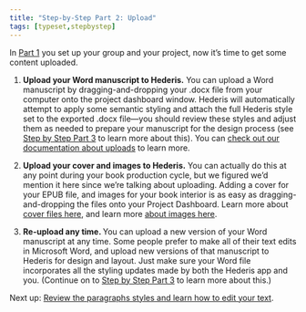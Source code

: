 ```yaml
---
title: "Step-by-Step Part 2: Upload"
tags: [typeset,stepbystep]
---
```

 
<html><body><section data-type="chapter" class="hsecchapter" data-hederis-type="hsecchapter" id="step-by-step-2" data-pi-attrs="id: step-by-step-2; data-tags: typeset,stepbystep;" role="doc-chapter" data-tags="typeset,stepbystep" data-author-name=" " data-book-title=" " title="Step-by-Step Part 2: Upload"><p class="hblkp" data-hederis-type="hblkp" id="pQMdN9iWW">In <a href="{% link _docs/step-by-step-1.md %}" class="hspana" data-hederis-type="hspana" id="p7NTLl0RF">Part 1</a> you set up your group and your project, now it&#8217;s time to get some content uploaded.</p><ol class="hwprnumlist" data-hederis-type="hwprnumlist" id="ptmqconEf"><li class="hblkoli" data-hederis-type="hblkoli" id="liX8P6gV20"><p class="hblkoli" data-hederis-type="hblklip" id="pWeFUGGU1"><strong data-hederis-type="hspanstrong" id="p1bXN4dvM">Upload your Word manuscript to <strong class="hspanstrong" data-hederis-type="hspanstrong" id="pbneTwvpQ">Hederis.</strong></strong> You can upload a Word manuscript by dragging-and-dropping your .docx file from your computer onto the project dashboard window. Hederis will automatically attempt to apply some semantic styling and attach the full Hederis style set to the exported .docx file&#8212;you should review these styles and adjust them as needed to prepare your manuscript for the design process (see <a href="{% link _docs/step-by-step-3.md %}" class="hspana" data-hederis-type="hspana" id="pIGQHI0Ic">Step by Step Part 3</a> to learn more about this). You can <a href="{% link _docs/upload-a-manuscript.md %}" class="hspana" data-hederis-type="hspana" id="p6qWQkh9c">check out our documentation about uploads</a> to learn more.</p></li><li class="hblkoli" data-hederis-type="hblkoli" id="li2X2Pxfg9"><p class="hblkoli" data-hederis-type="hblklip" id="pOSVNvf2P"><strong class="hspanstrong" data-hederis-type="hspanstrong" id="p4FufnRmC">Upload your cover and images to Hederis.</strong> You can actually do this at any point during your book production cycle, but we figured we&#8217;d mention it here since we&#8217;re talking about uploading. Adding a cover for your EPUB file, and images for your book interior is as easy as dragging-and-dropping the files onto your Project Dashboard. Learn more about <a href="{% link _docs/upload-a-cover.md %}" class="hspana" data-hederis-type="hspana" id="pKfTJ8wiv">cover files here</a>, and learn more <a href="{% link _docs/intro-images.md %}" class="hspana" data-hederis-type="hspana" id="p6o7d0XEr">about images here</a>.</p></li><li class="hblkoli" data-hederis-type="hblkoli" id="liCXb0ZCmp"><p class="hblkoli" data-hederis-type="hblklip" id="pTHvAAPV9"><strong class="hspanstrong" data-hederis-type="hspanstrong" id="p7Ck31UM4">Re-upload any time. </strong>You can upload a new version of your Word manuscript at any time. Some people prefer to make all of their text edits in Microsoft Word, and upload new versions of that manuscript to Hederis for design and layout. Just make sure your Word file incorporates all the styling updates made by both the Hederis app and you. (Continue on to <a href="{% link _docs/step-by-step-3.md %}" class="hspana" data-hederis-type="hspana" id="pTgtgBhii">Step by Step Part 3</a> to learn more about this.)</p></li></ol><p class="hblkp" data-hederis-type="hblkp" id="ppJFIKShM">Next up: <a href="{% link _docs/step-by-step-3.md %}" class="hspana" data-hederis-type="hspana" id="p3E8fjiZv">Review the paragraphs styles and learn how to edit your text</a>.</p></section></body></html>
